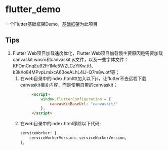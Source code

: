 # flutter_demo

一个Flutter基础框架Demo，[基础框架](https://github.com/yxr2222222/yxr_flutter_basic)为此项目

## Tips

1. Flutter Web项目加载速度优化，Flutter Web项目加载慢主要原因是需要加载canvaskit.wasm和canvaskit.js文件，以及一些字体文件：KFOmCnqEu92Fr1Me5WZLCzYlKw.ttf、k3kXo84MPvpLmixcA63oeALhL4iJ-Q7m8w.otf等；
    1. 在web目录中的index.html中加入以下js，让flutter不去远程下载canvaskit相关内容，而是使用自带的canvaskit；
       ```html
            <script>
                window.flutterConfiguration = {
                    canvasKitBaseUrl: "canvaskit/"
                };
            </script>
        ```
    2. 在web目录中的index.html移除以下代码;
        ```html
        serviceWorker: {
            serviceWorkerVersion: serviceWorkerVersion,
        },
       ```

